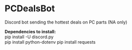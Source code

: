 # PCDealsBot
Discord bot sending the hottest deals on PC parts (NA only)

**Dependencies to install:**  
pip install -U discord.py  
pip install python-dotenv
pip install requests 